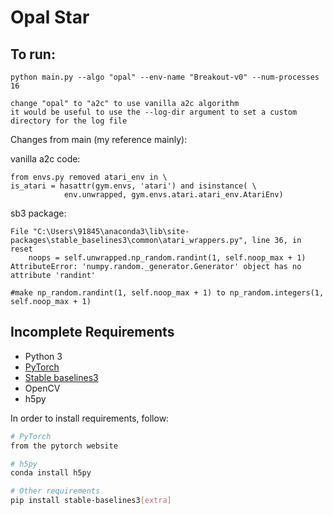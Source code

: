 # Opal Star

## To run:

    python main.py --algo "opal" --env-name "Breakout-v0" --num-processes 16
    
    change "opal" to "a2c" to use vanilla a2c algorithm 
    it would be useful to use the --log-dir argument to set a custom directory for the log file
    
Changes from main (my reference mainly):

vanilla a2c code:

    from envs.py removed atari_env in \
    is_atari = hasattr(gym.envs, 'atari') and isinstance( \
                env.unwrapped, gym.envs.atari.atari_env.AtariEnv) 

sb3 package:

    File "C:\Users\91845\anaconda3\lib\site-packages\stable_baselines3\common\atari_wrappers.py", line 36, in reset 
        noops = self.unwrapped.np_random.randint(1, self.noop_max + 1) 
    AttributeError: 'numpy.random._generator.Generator' object has no attribute 'randint' 

    #make np_random.randint(1, self.noop_max + 1) to np_random.integers(1, self.noop_max + 1)



## Incomplete Requirements 

* Python 3 
* [PyTorch](http://pytorch.org/)
* [Stable baselines3](https://github.com/DLR-RM/stable-baselines3)
* OpenCV
* h5py

In order to install requirements, follow:

```bash
# PyTorch
from the pytorch website

# h5py
conda install h5py

# Other requirements
pip install stable-baselines3[extra]

```


